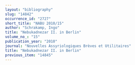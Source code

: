 ```yaml
---
layout: "bibliography"
slug: "14842"
occurrence_id: "2727"
short_title: "NABU 2010/15"
author: "Schrakamp, Ingo"
title: "Nebukadnezar II. in Berlin"
volume_no_: "15"
publication_year: "2010"
journal: "Nouvelles Assyriologiques Brèves et Utilitaires"
title: "Nebukadnezar II. in Berlin"
previous_item: "14845"
---
```

